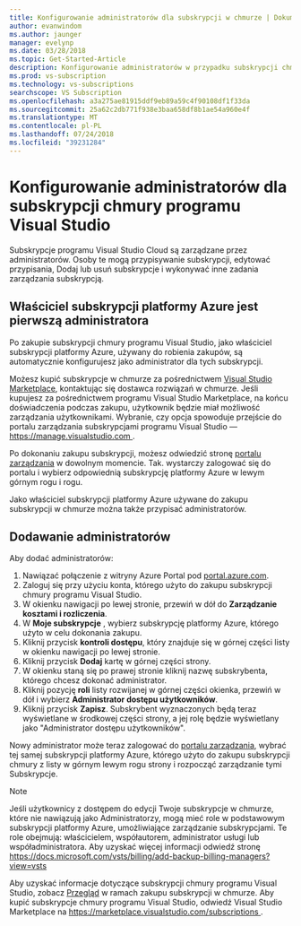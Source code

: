 ```yaml
---
title: Konfigurowanie administratorów dla subskrypcji w chmurze | Dokumentacja firmy Microsoft
author: evanwindom
ms.author: jaunger
manager: evelynp
ms.date: 03/28/2018
ms.topic: Get-Started-Article
description: Konfigurowanie administratorów w przypadku subskrypcji chmury
ms.prod: vs-subscription
ms.technology: vs-subscriptions
searchscope: VS Subscription
ms.openlocfilehash: a3a275ae81915ddf9eb89a59c4f90108df1f33da
ms.sourcegitcommit: 25a62c2db771f938e3baa658df8b1ae54a960e4f
ms.translationtype: MT
ms.contentlocale: pl-PL
ms.lasthandoff: 07/24/2018
ms.locfileid: "39231284"
---
```

# <a name="setting-up-administrators-for-visual-studio-cloud-subscriptions"></a>Konfigurowanie administratorów dla subskrypcji chmury programu Visual Studio

Subskrypcje programu Visual Studio Cloud są zarządzane przez administratorów.  Osoby te mogą przypisywanie subskrypcji, edytować przypisania, Dodaj lub usuń subskrypcje i wykonywać inne zadania zarządzania subskrypcją. 

## <a name="the-azure-subscription-owner-is-the-first-administrator"></a>Właściciel subskrypcji platformy Azure jest pierwszą administratora 

Po zakupie subskrypcji chmury programu Visual Studio, jako właściciel subskrypcji platformy Azure, używany do robienia zakupów, są automatycznie konfigurujesz jako administrator dla tych subskrypcji. 

Możesz kupić subskrypcje w chmurze za pośrednictwem [Visual Studio Marketplace](https://marketplace.visualstudio.com/subscriptions), kontaktując się dostawca rozwiązań w chmurze.  Jeśli kupujesz za pośrednictwem programu Visual Studio Marketplace, na końcu doświadczenia podczas zakupu, użytkownik będzie miał możliwość zarządzania użytkownikami.  Wybranie, czy opcja spowoduje przejście do portalu zarządzania subskrypcjami programu Visual Studio — [ https://manage.visualstudio.com ](https://manage.visualstudio.com).

Po dokonaniu zakupu subskrypcji, możesz odwiedzić stronę [portalu zarządzania](https://manage.visualstudio.com) w dowolnym momencie.  Tak. wystarczy zalogować się do portalu i wybierz odpowiednią subskrypcję platformy Azure w lewym górnym rogu i rogu. 

Jako właściciel subskrypcji platformy Azure używane do zakupu subskrypcji w chmurze można także przypisać administratorów.

## <a name="adding-administrators"></a>Dodawanie administratorów

Aby dodać administratorów:
1. Nawiązać połączenie z witryny Azure Portal pod [portal.azure.com](https://portal.azure.com).
2. Zaloguj się przy użyciu konta, którego użyto do zakupu subskrypcji chmury programu Visual Studio.
3. W okienku nawigacji po lewej stronie, przewiń w dół do **Zarządzanie kosztami i rozliczenia**.
4. W **Moje subskrypcje** , wybierz subskrypcję platformy Azure, którego użyto w celu dokonania zakupu.
5. Kliknij przycisk **kontroli dostępu**, który znajduje się w górnej części listy w okienku nawigacji po lewej stronie.  
6. Kliknij przycisk **Dodaj** kartę w górnej części strony. 
7. W okienku staną się po prawej stronie kliknij nazwę subskrybenta, którego chcesz dokonać administrator.
8. Kliknij pozycję **roli** listy rozwijanej w górnej części okienka, przewiń w dół i wybierz **Administrator dostępu użytkowników**.
9. Kliknij przycisk **Zapisz**.
Subskrybent wyznaczonych będą teraz wyświetlane w środkowej części strony, a jej rolę będzie wyświetlany jako "Administrator dostępu użytkowników".  

Nowy administrator może teraz zalogować do [portalu zarządzania](https://manage.visualstudio.com), wybrać tej samej subskrypcji platformy Azure, którego użyto do zakupu subskrypcji chmury z listy w górnym lewym rogu strony i rozpocząć zarządzanie tymi Subskrypcje. 

> [!NOTE]
> Jeśli użytkownicy z dostępem do edycji Twoje subskrypcje w chmurze, które nie nawiązują jako Administratorzy, mogą mieć role w podstawowym subskrypcji platformy Azure, umożliwiające zarządzanie subskrypcjami.  Te role obejmują: właścicielem, współautorem, administrator usługi lub współadministratora.  Aby uzyskać więcej informacji odwiedź stronę https://docs.microsoft.com/vsts/billing/add-backup-billing-managers?view=vsts

Aby uzyskać informacje dotyczące subskrypcji chmury programu Visual Studio, zobacz [Przegląd](vscloud-overview.md) w ramach zakupu subskrypcji w chmurze. Aby kupić subskrypcje chmury programu Visual Studio, odwiedź Visual Studio Marketplace na [ https://marketplace.visualstudio.com/subscriptions ](https://marketplace.visualstudio.com/subscription). 


